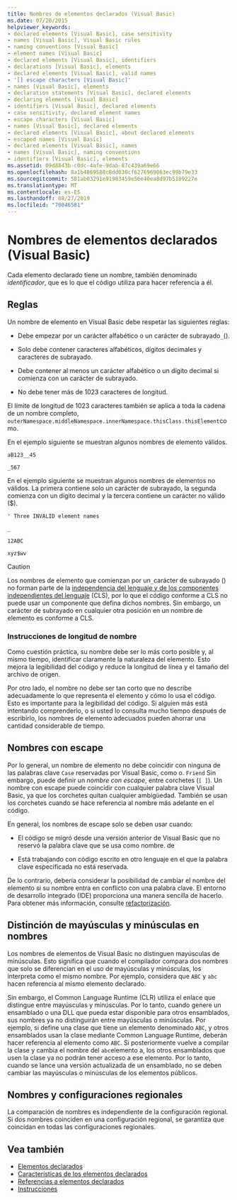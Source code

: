 ```yaml
---
title: Nombres de elementos declarados (Visual Basic)
ms.date: 07/20/2015
helpviewer_keywords:
- declared elements [Visual Basic], case sensitivity
- names [Visual Basic], Visual Basic rules
- naming conventions [Visual Basic]
- element names [Visual Basic]
- declared elements [Visual Basic], identifiers
- declarations [Visual Basic], elements
- declared elements [Visual Basic], valid names
- '[] escape characters [Visual Basic]'
- names [Visual Basic], elements
- declaration statements [Visual Basic], declared elements
- declaring elements [Visual Basic]
- identifiers [Visual Basic], declared elements
- case sensitivity, declared element names
- escape characters [Visual Basic]
- names [Visual Basic], declared elements
- declared elements [Visual Basic], about declared elements
- escaped names [Visual Basic]
- declared elements [Visual Basic], names
- names [Visual Basic], naming conventions
- identifiers [Visual Basic], elements
ms.assetid: 09d8843b-c0dc-4afe-9dab-87c439a69e66
ms.openlocfilehash: 8a1b4869588c8dd030cf6276969063ec99b79e33
ms.sourcegitcommit: 581ab03291e91983459e56e40ea8d97b5189227e
ms.translationtype: MT
ms.contentlocale: es-ES
ms.lasthandoff: 08/27/2019
ms.locfileid: "70046581"
---
```

# <a name="declared-element-names-visual-basic"></a>Nombres de elementos declarados (Visual Basic)
Cada elemento declarado tiene un nombre, también denominado *identificador*, que es lo que el código utiliza para hacer referencia a él.  
  
## <a name="rules"></a>Reglas  
 Un nombre de elemento en Visual Basic debe respetar las siguientes reglas:  
  
- Debe empezar por un carácter alfabético o un carácter de subrayado`_`().  
  
- Solo debe contener caracteres alfabéticos, dígitos decimales y caracteres de subrayado.  
  
- Debe contener al menos un carácter alfabético o un dígito decimal si comienza con un carácter de subrayado.  
  
- No debe tener más de 1023 caracteres de longitud.  
  
 El límite de longitud de 1023 caracteres también se aplica a toda la cadena de un nombre completo, `outerNamespace.middleNamespace.innerNamespace.thisClass.thisElement`como.  
  
 En el ejemplo siguiente se muestran algunos nombres de elemento válidos.  
  
 `aB123__45`  
  
 `_567`  
  
 En el ejemplo siguiente se muestran algunos nombres de elementos no válidos. La primera contiene solo un carácter de subrayado, la segunda comienza con un dígito decimal y la tercera contiene un carácter no válido ($).  
  
 `' Three INVALID element names`  
  
 `_`  
  
 `12ABC`  
  
 `xyz$wv`  
  
> [!CAUTION]
> Los nombres de elemento que comienzan por un`_`carácter de subrayado () no forman parte de la [independencia del lenguaje y de los componentes independientes del lenguaje](../../../../standard/language-independence-and-language-independent-components.md) (CLS), por lo que el código conforme a CLS no puede usar un componente que defina dichos nombres. Sin embargo, un carácter de subrayado en cualquier otra posición en un nombre de elemento es conforme a CLS.  
  
### <a name="name-length-guidelines"></a>Instrucciones de longitud de nombre  
 Como cuestión práctica, su nombre debe ser lo más corto posible y, al mismo tiempo, identificar claramente la naturaleza del elemento. Esto mejora la legibilidad del código y reduce la longitud de línea y el tamaño del archivo de origen.  
  
 Por otro lado, el nombre no debe ser tan corto que no describe adecuadamente lo que representa el elemento y cómo lo usa el código. Esto es importante para la legibilidad del código. Si alguien más está intentando comprenderlo, o si usted lo consulta mucho tiempo después de escribirlo, los nombres de elemento adecuados pueden ahorrar una cantidad considerable de tiempo.  
  
## <a name="escaped-names"></a>Nombres con escape  
 Por lo general, un nombre de elemento no debe coincidir con ninguna de las palabras clave `Case` reservadas por Visual Basic, como o. `Friend` Sin embargo, puede definir un *nombre con escape*, entre corchetes (`[ ]`). Un nombre con escape puede coincidir con cualquier palabra clave Visual Basic, ya que los corchetes quitan cualquier ambigüedad. También se usan los corchetes cuando se hace referencia al nombre más adelante en el código.  
  
 En general, los nombres de escape solo se deben usar cuando:  
  
- El código se migró desde una versión anterior de Visual Basic que no reservó la palabra clave que se usa como nombre. de  
  
- Está trabajando con código escrito en otro lenguaje en el que la palabra clave especificada no está reservada.  
  
 De lo contrario, debería considerar la posibilidad de cambiar el nombre del elemento si su nombre entra en conflicto con una palabra clave. El entorno de desarrollo integrado (IDE) proporciona una manera sencilla de hacerlo. Para obtener más información, consulte [refactorización](/visualstudio/vb-ide/refactoring-vb).  
  
## <a name="case-sensitivity-in-names"></a>Distinción de mayúsculas y minúsculas en nombres  
 Los nombres de elementos de Visual Basic no distinguen mayúsculas de minúsculas. Esto significa que cuando el compilador compara dos nombres que solo se diferencian en el uso de mayúsculas y minúsculas, los interpreta como el mismo nombre. Por ejemplo, considera que `ABC` y `abc` hacen referencia al mismo elemento declarado.  
  
 Sin embargo, el Common Language Runtime (CLR) utiliza el enlace que distingue entre mayúsculas y minúsculas. Por lo tanto, cuando genere un ensamblado o una DLL que pueda estar disponible para otros ensamblados, sus nombres ya no distinguirán entre mayúsculas o minúsculas. Por ejemplo, si define una clase que tiene un elemento denominado `ABC`, y otros ensamblados usan la clase mediante Common Language Runtime, deberán hacer referencia al elemento como `ABC`. Si posteriormente vuelve a compilar la clase y cambia el nombre del `abc`elemento a, los otros ensamblados que usen la clase ya no podrán tener acceso a ese elemento. Por lo tanto, cuando se lance una versión actualizada de un ensamblado, no se deben cambiar las mayúsculas o minúsculas de los elementos públicos.  
  
## <a name="names-and-locales"></a>Nombres y configuraciones regionales  
 La comparación de nombres es independiente de la configuración regional. Si dos nombres coinciden en una configuración regional, se garantiza que coincidan en todas las configuraciones regionales.  
  
## <a name="see-also"></a>Vea también

- [Elementos declarados](../../../../visual-basic/programming-guide/language-features/declared-elements/index.md)
- [Características de los elementos declarados](../../../../visual-basic/programming-guide/language-features/declared-elements/declared-element-characteristics.md)
- [Referencias a elementos declarados](../../../../visual-basic/programming-guide/language-features/declared-elements/references-to-declared-elements.md)
- [Instrucciones](../../../../visual-basic/language-reference/statements/index.md)
